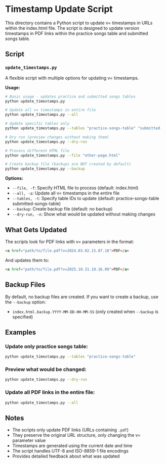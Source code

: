 # Timestamp Update Script

This directory contains a Python script to update v= timestamps in URLs within the index.html file. The script is designed to update version timestamps in PDF links within the practice songs table and submitted songs table.

## Script

### `update_timestamps.py`
A flexible script with multiple options for updating v= timestamps.

**Usage:**
```bash
# Basic usage - updates practice and submitted songs tables
python update_timestamps.py

# Update all v= timestamps in entire file
python update_timestamps.py --all

# Update specific tables only
python update_timestamps.py --tables "practice-songs-table" "submitted-songs-table"

# Dry run (preview changes without making them)
python update_timestamps.py --dry-run

# Process different HTML file
python update_timestamps.py --file "other-page.html"

# Create backup file (backups are NOT created by default)
python update_timestamps.py --backup
```

**Options:**
- `--file, -f`: Specify HTML file to process (default: index.html)
- `--all, -a`: Update all v= timestamps in the entire file
- `--tables, -t`: Specify table IDs to update (default: practice-songs-table submitted-songs-table)
- `--backup`: Create backup file (default: no backup)
- `--dry-run, -n`: Show what would be updated without making changes

## What Gets Updated

The scripts look for PDF links with v= parameters in the format:
```html
<a href="path/to/file.pdf?v=2024.03.02.15.07.18">PDF</a>
```

And updates them to:
```html
<a href="path/to/file.pdf?v=2025.10.31.10.16.09">PDF</a>
```

## Backup Files

By default, no backup files are created. If you want to create a backup, use the `--backup` option:
- `index.html.backup.YYYY-MM-DD-HH-MM-SS` (only created when `--backup` is specified)

## Examples

### Update only practice songs table:
```bash
python update_timestamps.py --tables "practice-songs-table"
```

### Preview what would be changed:
```bash
python update_timestamps.py --dry-run
```

### Update all PDF links in the entire file:
```bash
python update_timestamps.py --all
```

## Notes

- The scripts only update PDF links (URLs containing `.pdf`)
- They preserve the original URL structure, only changing the v= parameter value
- Timestamps are generated using the current date and time
- The script handles UTF-8 and ISO-8859-1 file encodings
- Provides detailed feedback about what was updated
